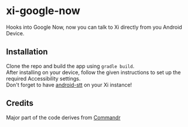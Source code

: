 # xi-google-now
Hooks into Google Now, now you can talk to Xi directly from you Android Device.

## Installation
Clone the repo and build the app using `gradle build`.  
After installing on your device, follow the given instructions to set up the required Accessibility settings.  
Don't forget to have [android-stt](https://github.com/xiproject/android-stt) on your Xi instance!  

## Credits
Major part of the code derives from [Commandr](https://github.com/RSenApps/Commandr-Android)
